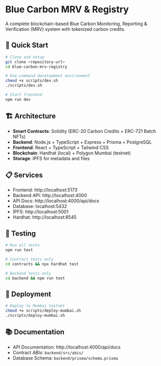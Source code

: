 # Blue Carbon MRV & Registry

A complete blockchain-based Blue Carbon Monitoring, Reporting & Verification (MRV) system with tokenized carbon credits.

## 🚀 Quick Start

```bash
# Clone and setup
git clone <repository-url>
cd blue-carbon-mrv-registry

# One-command development environment
chmod +x scripts/dev.sh
./scripts/dev.sh

# Start frontend
npm run dev
```

## 🏗️ Architecture

- **Smart Contracts**: Solidity (ERC-20 Carbon Credits + ERC-721 Batch NFTs)
- **Backend**: Node.js + TypeScript + Express + Prisma + PostgreSQL
- **Frontend**: React + TypeScript + Tailwind CSS
- **Blockchain**: Hardhat (local) + Polygon Mumbai (testnet)
- **Storage**: IPFS for metadata and files

## 📋 Services

- Frontend: http://localhost:5173
- Backend API: http://localhost:4000
- API Docs: http://localhost:4000/api/docs
- Database: localhost:5432
- IPFS: http://localhost:5001
- Hardhat: http://localhost:8545

## 🧪 Testing

```bash
# Run all tests
npm run test

# Contract tests only
cd contracts && npx hardhat test

# Backend tests only
cd backend && npm run test
```

## 🚀 Deployment

```bash
# Deploy to Mumbai testnet
chmod +x scripts/deploy-mumbai.sh
./scripts/deploy-mumbai.sh
```

## 📚 Documentation

- API Documentation: http://localhost:4000/api/docs
- Contract ABIs: `backend/src/abis/`
- Database Schema: `backend/prisma/schema.prisma`